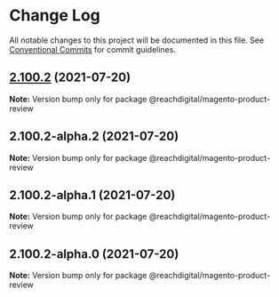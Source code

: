 # Change Log

All notable changes to this project will be documented in this file.
See [Conventional Commits](https://conventionalcommits.org) for commit guidelines.

## [2.100.2](https://github.com/ho-nl/m2-pwa/compare/@reachdigital/magento-product-review@2.100.2-alpha.2...@reachdigital/magento-product-review@2.100.2) (2021-07-20)

**Note:** Version bump only for package @reachdigital/magento-product-review





## 2.100.2-alpha.2 (2021-07-20)

**Note:** Version bump only for package @reachdigital/magento-product-review





## 2.100.2-alpha.1 (2021-07-20)

**Note:** Version bump only for package @reachdigital/magento-product-review





## 2.100.2-alpha.0 (2021-07-20)

**Note:** Version bump only for package @reachdigital/magento-product-review
